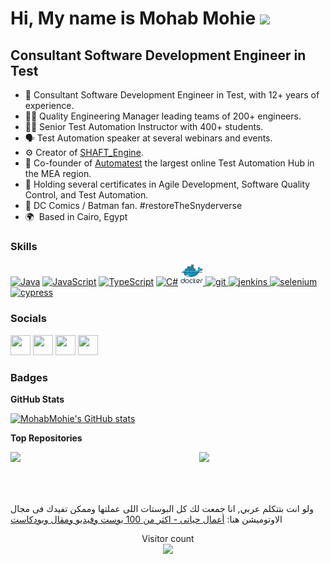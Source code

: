 Hi, My name is Mohab Mohie ![](https://user-images.githubusercontent.com/18350557/176309783-0785949b-9127-417c-8b55-ab5a4333674e.gif)
===================================================================================================================================

Consultant Software Development Engineer in Test
-------------------------------------------------

* 🤖  Consultant Software Development Engineer in Test, with 12+ years of experience.
* 👨‍💼  Quality Engineering Manager leading teams of 200+ engineers.
* 👨‍🏫  Senior Test Automation Instructor with 400+ students.
* 🗣️  Test Automation speaker at several webinars and events.
* ⚙️  Creator of [SHAFT_Engine](https://github.com/shafthq/SHAFT_ENGINE).
* 👥  Co-founder of [Automatest](https://www.facebook.com/groups/Automatest) the largest online Test Automation Hub in the MEA region.
* 📃  Holding several certificates in Agile Development, Software Quality Control, and Test Automation.
* 🦇  DC Comics / Batman fan. #restoreTheSnyderverse
* 🌍  Based in Cairo, Egypt

### Skills

<p align="left">
<a href="https://www.oracle.com/java/" target="_blank" rel="noreferrer"><img src="https://raw.githubusercontent.com/danielcranney/readme-generator/main/public/icons/skills/java-colored.svg" width="36" height="36" alt="Java" /></a>
<a href="https://developer.mozilla.org/en-US/docs/Web/JavaScript" target="_blank" rel="noreferrer"><img src="https://raw.githubusercontent.com/danielcranney/readme-generator/main/public/icons/skills/javascript-colored.svg" width="36" height="36" alt="JavaScript" /></a>
<a href="https://www.typescriptlang.org/" target="_blank" rel="noreferrer"><img src="https://raw.githubusercontent.com/danielcranney/readme-generator/main/public/icons/skills/typescript-colored.svg" width="36" height="36" alt="TypeScript" /></a>
<a href="https://docs.microsoft.com/en-us/dotnet/csharp/" target="_blank" rel="noreferrer"><img src="https://raw.githubusercontent.com/danielcranney/readme-generator/main/public/icons/skills/csharp-colored.svg" width="36" height="36" alt="C#" /></a>
<a href="https://www.docker.com/" target="_blank" rel="noreferrer"> <img src="https://raw.githubusercontent.com/devicons/devicon/master/icons/docker/docker-original-wordmark.svg" alt="docker" width="36" height="36"/> </a>
<a href="https://git-scm.com/" target="_blank" rel="noreferrer"> <img src="https://www.vectorlogo.zone/logos/git-scm/git-scm-icon.svg" alt="git" width="36" height="36"/> </a>
<a href="https://www.jenkins.io" target="_blank" rel="noreferrer"> <img src="https://www.vectorlogo.zone/logos/jenkins/jenkins-icon.svg" alt="jenkins" width="36" height="36"/> </a>
<a href="https://www.selenium.dev" target="_blank" rel="noreferrer"> <img src="https://raw.githubusercontent.com/detain/svg-logos/780f25886640cef088af994181646db2f6b1a3f8/svg/selenium-logo.svg" alt="selenium" width="36" height="36"/> </a>
<a href="https://www.cypress.io" target="_blank" rel="noreferrer"> <img src="https://raw.githubusercontent.com/simple-icons/simple-icons/6e46ec1fc23b60c8fd0d2f2ff46db82e16dbd75f/icons/cypress.svg" alt="cypress" width="36" height="36"/> </a>
</p>


### Socials

<p align="left">
<a href="https://www.facebook.com/Mohab.MohieElDeen" target="_blank" rel="noreferrer"><img src="https://raw.githubusercontent.com/danielcranney/readme-generator/main/public/icons/socials/facebook.svg" width="32" height="32" /></a>
<a href="https://www.github.com/MohabMohie" target="_blank" rel="noreferrer"><img src="https://raw.githubusercontent.com/danielcranney/readme-generator/main/public/icons/socials/github.svg" width="32" height="32" /></a>
<a href="https://www.linkedin.com/in/MohabMohie" target="_blank" rel="noreferrer"><img src="https://raw.githubusercontent.com/danielcranney/readme-generator/main/public/icons/socials/linkedin.svg" width="32" height="32" /></a>
<a href="https://www.youtube.com/c/MohabMohieElDeen" target="_blank" rel="noreferrer"><img src="https://raw.githubusercontent.com/danielcranney/readme-generator/main/public/icons/socials/youtube.svg" width="32" height="32" /></a>

### Badges

<b>GitHub Stats</b>

<a href="http://www.github.com/MohabMohie"><img src="https://github-readme-stats.vercel.app/api?username=MohabMohie&show_icons=true&hide=prs,issues,&title_color=0891b2&text_color=ffffff&icon_color=0891b2&bg_color=1c1917&hide_border=true&show_icons=true" alt="MohabMohie's GitHub stats" /></a>

<b>Top Repositories</b>

<div width="100%" align="center">
<a href="https://github.com/MohabMohie/SHAFT_Engine" align="left"><img align="left" width="40%" src="https://github-readme-stats.vercel.app/api/pin/?username=MohabMohie&repo=SHAFT_Engine&title_color=0891b2&text_color=ffffff&icon_color=0891b2&bg_color=1c1917&hide_border=true&locale=en" /></a>
<a href="https://github.com/MohabMohie/SHAFT_Engine_Docusaurus" align="right"><img align="right" width="40%" src="https://github-readme-stats.vercel.app/api/pin/?username=MohabMohie&repo=SHAFT_Engine_Docusaurus&title_color=0891b2&text_color=ffffff&icon_color=0891b2&bg_color=1c1917&hide_border=true&locale=en" /></a>
</div>
<br /><br /><br /><br />

ولو انت بتتكلم عربي, انا جمعت لك كل البوستات اللى عملتها وممكن تفيدك فى مجال الاوتوميشن هنا:
[أعمال حياتى - اكثر من 100 بوست وفيديو ومقال وبودكاست](https://docs.google.com/spreadsheets/d/1Tf_b7pVEZhwY_ZUarmLGa9tfTpOa_ng-3NeoTa2RjZE/edit?usp=sharing)

<p align="center"> 
  Visitor count<br>
  <img src="https://profile-counter.glitch.me/MohabMohie/count.svg" />
</p>
